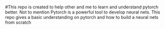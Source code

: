 #This repo is created to help other and me to learn and understand pytorch better. Not to mention Pytorch is a powerful tool to develop neural nets.
This repo gives a basic understanding on pytorch and how to build a neural nets from scratch

